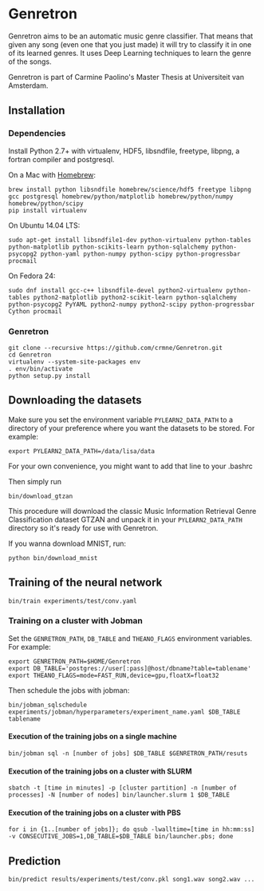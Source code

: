 # Genretron

Genretron aims to be an automatic music genre classifier. That means that given any song (even one that you just made) it will try to classify it in one of its learned genres. It uses Deep Learning techniques to learn the genre of the songs.

Genretron is part of Carmine Paolino's Master Thesis at Universiteit van Amsterdam.

## Installation

### Dependencies

Install Python 2.7+ with virtualenv, HDF5, libsndfile, freetype, libpng, a fortran compiler and postgresql.

On a Mac with [Homebrew](http://brew.sh):

    brew install python libsndfile homebrew/science/hdf5 freetype libpng gcc postgresql homebrew/python/matplotlib homebrew/python/numpy homebrew/python/scipy
    pip install virtualenv

On Ubuntu 14.04 LTS:

    sudo apt-get install libsndfile1-dev python-virtualenv python-tables python-matplotlib python-scikits-learn python-sqlalchemy python-psycopg2 python-yaml python-numpy python-scipy python-progressbar procmail

On Fedora 24:

    sudo dnf install gcc-c++ libsndfile-devel python2-virtualenv python-tables python2-matplotlib python2-scikit-learn python-sqlalchemy python-psycopg2 PyYAML python2-numpy python2-scipy python-progressbar Cython procmail

### Genretron

    git clone --recursive https://github.com/crmne/Genretron.git
    cd Genretron
    virtualenv --system-site-packages env
    . env/bin/activate
    python setup.py install

## Downloading the datasets

Make sure you set the environment variable `PYLEARN2_DATA_PATH` to a directory of your preference where you want the datasets to be stored. For example:

    export PYLEARN2_DATA_PATH=/data/lisa/data

For your own convenience, you might want to add that line to your .bashrc

Then simply run

    bin/download_gtzan

This procedure will download the classic Music Information Retrieval Genre Classification dataset GTZAN and unpack it in your `PYLEARN2_DATA_PATH` directory so it's ready for use with Genretron.

If you wanna download MNIST, run:

    python bin/download_mnist

## Training of the neural network

    bin/train experiments/test/conv.yaml

### Training on a cluster with Jobman

Set the `GENRETRON_PATH`, `DB_TABLE` and `THEANO_FLAGS` environment variables. For example:

    export GENRETRON_PATH=$HOME/Genretron
    export DB_TABLE='postgres://user[:pass]@host/dbname?table=tablename'
    export THEANO_FLAGS=mode=FAST_RUN,device=gpu,floatX=float32

Then schedule the jobs with jobman:

    bin/jobman_sqlschedule experiments/jobman/hyperparameters/experiment_name.yaml $DB_TABLE tablename

#### Execution of the training jobs on a single machine

    bin/jobman sql -n [number of jobs] $DB_TABLE $GENRETRON_PATH/resuts

#### Execution of the training jobs on a cluster with SLURM

    sbatch -t [time in minutes] -p [cluster partition] -n [number of processes] -N [number of nodes] bin/launcher.slurm 1 $DB_TABLE

#### Execution of the training jobs on a cluster with PBS

    for i in {1..[number of jobs]}; do qsub -lwalltime=[time in hh:mm:ss] -v CONSECUTIVE_JOBS=1,DB_TABLE=$DB_TABLE bin/launcher.pbs; done

## Prediction

    bin/predict results/experiments/test/conv.pkl song1.wav song2.wav ...

